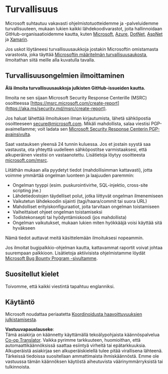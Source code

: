 <!--
CO_OP_TRANSLATOR_METADATA:
{
  "original_hash": "d8fe220fa2850df0759b07cf391ea77c",
  "translation_date": "2025-07-12T07:24:49+00:00",
  "source_file": "SECURITY.md",
  "language_code": "fi"
}
-->
# Turvallisuus

Microsoft suhtautuu vakavasti ohjelmistotuotteidemme ja -palveluidemme turvallisuuteen, mukaan lukien kaikki lähdekoodivarastot, joita hallinnoidaan GitHub-organisaatioidemme kautta, kuten [Microsoft](https://github.com/Microsoft), [Azure](https://github.com/Azure), [DotNet](https://github.com/dotnet), [AspNet](https://github.com/aspnet) ja [Xamarin](https://github.com/xamarin).

Jos uskot löytäneesi turvallisuusaukkoja jostakin Microsoftin omistamasta varastosta, joka täyttää [Microsoftin määritelmän turvallisuusaukosta](https://aka.ms/security.md/definition), ilmoitathan siitä meille alla kuvatulla tavalla.

## Turvallisuusongelmien ilmoittaminen

**Älä ilmoita turvallisuusaukkoja julkisten GitHub-issueiden kautta.**

Ilmoita ne sen sijaan Microsoft Security Response Centerille (MSRC) osoitteessa [https://msrc.microsoft.com/create-report](https://aka.ms/security.md/msrc/create-report).

Jos haluat lähettää ilmoituksen ilman kirjautumista, lähetä sähköpostia osoitteeseen [secure@microsoft.com](mailto:secure@microsoft.com). Mikäli mahdollista, salaa viestisi PGP-avaimellamme; voit ladata sen [Microsoft Security Response Centerin PGP-avainsivulta](https://aka.ms/security.md/msrc/pgp).

Saat vastauksen yleensä 24 tunnin kuluessa. Jos et jostain syystä saa vastausta, ota yhteyttä uudelleen sähköpostitse varmistaaksesi, että alkuperäinen viestisi on vastaanotettu. Lisätietoja löytyy osoitteesta [microsoft.com/msrc](https://www.microsoft.com/msrc).

Liitäthän mukaan alla pyydetyt tiedot (mahdollisimman kattavasti), jotta voimme ymmärtää ongelman luonteen ja laajuuden paremmin:

* Ongelman tyyppi (esim. puskurointivirhe, SQL-injektio, cross-site scripting jne.)
* Lähdetiedostojen täydelliset polut, jotka liittyvät ongelman ilmenemiseen
* Vaikutetun lähdekoodin sijainti (tagi/haara/commit tai suora URL)
* Mahdolliset erityiskonfiguraatiot, joita tarvitaan ongelman toistamiseen
* Vaiheittaiset ohjeet ongelman toistamiseksi
* Todistekonsepti tai hyödyntämiskoodi (jos mahdollista)
* Ongelman vaikutukset, mukaan lukien miten hyökkääjä voisi käyttää sitä hyväkseen

Nämä tiedot auttavat meitä käsittelemään ilmoituksesi nopeammin.

Jos ilmoitat bugipalkkio-ohjelman kautta, kattavammat raportit voivat johtaa suurempaan palkkioon. Lisätietoja aktiivisista ohjelmistamme löydät [Microsoft Bug Bounty Program -sivultamme](https://aka.ms/security.md/msrc/bounty).

## Suositellut kielet

Toivomme, että kaikki viestintä tapahtuu englanniksi.

## Käytäntö

Microsoft noudattaa periaatetta [Koordinoidusta haavoittuvuuksien julkistamisesta](https://aka.ms/security.md/cvd).

**Vastuuvapauslauseke**:  
Tämä asiakirja on käännetty käyttämällä tekoälypohjaista käännöspalvelua [Co-op Translator](https://github.com/Azure/co-op-translator). Vaikka pyrimme tarkkuuteen, huomioithan, että automaattikäännöksissä saattaa esiintyä virheitä tai epätarkkuuksia. Alkuperäistä asiakirjaa sen alkuperäiskielellä tulee pitää virallisena lähteenä. Tärkeissä tiedoissa suositellaan ammattimaista ihmiskäännöstä. Emme ole vastuussa tämän käännöksen käytöstä aiheutuvista väärinymmärryksistä tai tulkinnoista.